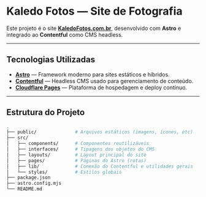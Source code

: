 # Kaledo Fotos — Site de Fotografia
Este projeto é o site **[KaledoFotos.com.br](https://astro.build/)**, desenvolvido com **Astro** e integrado ao **Contentful** como CMS headless.  

---

## Tecnologias Utilizadas

- **[Astro](https://astro.build/)** — Framework moderno para sites estáticos e híbridos.
- **[Contentful](https://www.contentful.com/)** — Headless CMS usado para gerenciamento de conteúdo.
- **[Cloudflare Pages](https://pages.cloudflare.com/)** — Plataforma de hospedagem e deploy contínuo.

---

## Estrutura do Projeto

```bash
.
├── public/              # Arquivos estáticos (imagens, ícones, etc)
├── src/
│   ├── components/      # Componentes reutilizáveis
│   ├── interfaces/      # Tipagens dos objetos do CMS
│   ├── layouts/         # Layout principal do site
│   ├── pages/           # Páginas do Astro (rotas)
│   ├── lib/             # Conexão do Contentful e utilidades gerais 
│   └── styles/          # Estilos globais
├── package.json
├── astro.config.mjs
└── README.md
```

